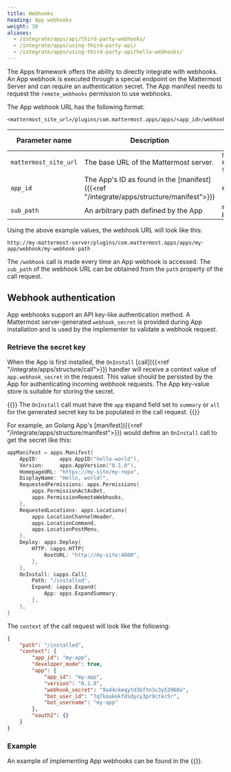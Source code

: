 ```yaml
---
title: Webhooks
heading: App webhooks
weight: 30
aliases:
  - /integrate/apps/api/third-party-webhooks/
  - /integrate/apps/using-third-party-api/
  - /integrate/apps/using-third-party-api/hello-webhooks/
---
```

The Apps framework offers the ability to directly integrate with webhooks. An App webhook is executed through a special endpoint on the Mattermost Server and can require an authentication secret.
The App manifest needs to request the `remote_webhooks` permission to use webhooks.

The App webhook URL has the following format:

```
<mattermost_site_url>/plugins/com.mattermost.apps/apps/<app_id>/webhook/<sub_path>
```

| Parameter name        | Description                                                                             | Example value                   |
|-----------------------|-----------------------------------------------------------------------------------------|---------------------------------|
| `mattermost_site_url` | The base URL of the Mattermost server.                                                  | `https://my-mattermost-server/` |
| `app_id`              | The App's ID as found in the [manifest]({{<ref "/integrate/apps/structure/manifest">}}) | `my-app`                        |
| `sub_path`            | An arbitrary path defined by the App                                                    | `my-webhook-path`               |

Using the above example values, the webhook URL will look like this:

`http://my-mattermost-server/plugins/com.mattermost.apps/apps/my-app/webhook/my-webhook-path`

The `/webhook` call is made every time an App webhook is accessed. The `sub_path` of the webhook URL can be obtained from the `path` property of the call request.

## Webhook authentication

App webhooks support an API key-like authentication method. A Mattermost server-generated `webhook_secret` is provided during App installation and is used by the implementer to validate a webhook request.

### Retrieve the secret key

When the App is first installed, the `OnInstall` [call]({{<ref "/integrate/apps/structure/call">}}) handler will receive a context value of `app.webhook_secret` in the request. This value should be persisted by the App for authenticating incoming webhook requests. The App key-value store is suitable for storing the secret.

{{<note>}}
The `OnInstall` call must have the `app` expand field set to `summary` or `all` for the generated secret key to be populated in the call request.
{{</note>}}

For example, an Golang App's [manifest]({{<ref "/integrate/apps/structure/manifest">}}) would define an `OnInstall` call to get the secret like this:

```go
appManifest = apps.Manifest{
    AppID:       apps.AppID("hello-world"),
    Version:     apps.AppVersion("0.1.0"),
    HomepageURL: "https://my-site/my-repo",
    DisplayName: "Hello, world!",
    RequestedPermissions: apps.Permissions{
        apps.PermissionActAsBot,
        apps.PermissionRemoteWebhooks,
    },
    RequestedLocations: apps.Locations{
        apps.LocationChannelHeader,
        apps.LocationCommand,
        apps.LocationPostMenu,
    },
    Deploy: apps.Deploy{
        HTTP: &apps.HTTP{
            RootURL: "http://my-site:4000",
        },
    },
    OnInstall: &apps.Call{
        Path: "/installed",
        Expand: &apps.Expand{
            App: apps.ExpandSummary,
        },
    },
}
```

The `context` of the call request will look like the following:

```json
{
    "path": "/installed",
    "context": {
        "app_id": "my-app",
        "developer_mode": true,
        "app": {
            "app_id": "my-app",
            "version": "0.1.0",
            "webhook_secret": "9a44ckeqytd3bftn3c3y53968o",
            "bot_user_id": "7q7kaakokfdsdycy3pr9ctkc5r",
            "bot_username": "my-app"
        },
        "oauth2": {}
    }
}
```

### Example

An example of implementing App webhooks can be found in the {{<newtabref title="Mattermost apps examples repo" href="https://github.com/mattermost/mattermost-app-examples/tree/master/golang/webhooks">}}.
